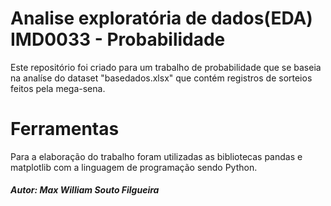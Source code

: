 # Analise exploratória de dados(EDA) IMD0033 - Probabilidade

Este repositório foi criado para um trabalho de probabilidade que se baseia
na analíse do dataset "basedados.xlsx" que contém registros de sorteios feitos
pela mega-sena.

# Ferramentas

Para a elaboração do trabalho foram utilizadas as bibliotecas pandas e matplotlib com a linguagem de programação sendo Python.

##### Autor: Max William Souto Filgueira
